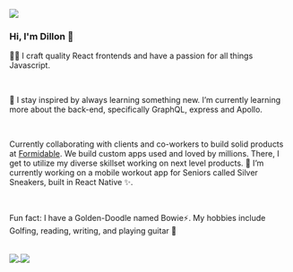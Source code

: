 ![](https://komarev.com/ghpvc/?username=dilmodev)

### Hi, I'm Dillon 👋

👨‍🎨 I craft quality React frontends and have a passion for all things Javascript. 

<br />

🌱 I stay inspired by always learning something new. I’m currently learning more about the back-end, specifically GraphQL, express and Apollo. 

<br />

Currently collaborating with clients and co-workers to build solid products at <a href="https://formidable.com/">Formidable</a>. We build custom apps used and loved by millions. There, I get to utilize my diverse skillset working on next level products. 🔭 I’m currently working on a mobile workout app for Seniors called Silver Sneakers, built in React Native ✨.

<br />

Fun fact: I have a Golden-Doodle named Bowie⚡️. My hobbies include Golfing, reading, writing, and playing guitar 🎸

<br />

<a href="https://github.com/anuraghazra/github-readme-stats">
  <img align="center" src="https://github-readme-stats.vercel.app/api?username=dilmodev" />
</a>
<a href="https://github.com/anuraghazra/github-readme-stats">
  <img align="center" src="https://github-readme-stats.vercel.app/api/top-langs/?username=dilmodev" />
</a>

<!--
**dilmodev/dilmodev** is a ✨ _special_ ✨ repository because its `README.md` (this file) appears on your GitHub profile.

Here are some ideas to get you started:

- 🔭 I’m currently working on ...
- 🌱 I’m currently learning ...
- 👯 I’m looking to collaborate on ...
- 🤔 I’m looking for help with ...
- 💬 Ask me about ...
- 📫 How to reach me: ...
- 😄 Pronouns: ...
- ⚡ Fun fact: ...
-->
